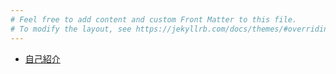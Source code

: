 ```yaml
---
# Feel free to add content and custom Front Matter to this file.
# To modify the layout, see https://jekyllrb.com/docs/themes/#overriding-theme-defaults
---
```


- [自己紹介](/about)
